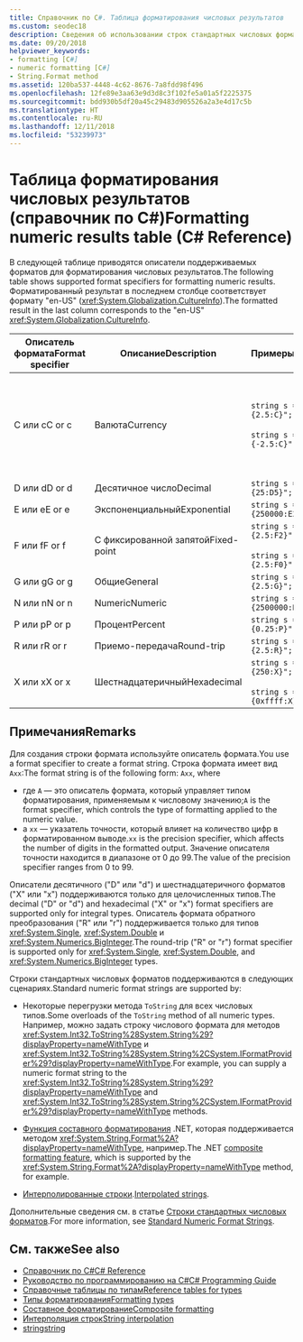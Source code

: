 ```yaml
---
title: Справочник по C#. Таблица форматирования числовых результатов
ms.custom: seodec18
description: Сведения об использовании строк стандартных числовых форматов C#
ms.date: 09/20/2018
helpviewer_keywords:
- formatting [C#]
- numeric formatting [C#]
- String.Format method
ms.assetid: 120ba537-4448-4c62-8676-7a8fdd98f496
ms.openlocfilehash: 12fe89e3aa63e9d3d8c3f102fe5a01a5f2225375
ms.sourcegitcommit: bdd930b5df20a45c29483d905526a2a3e4d17c5b
ms.translationtype: HT
ms.contentlocale: ru-RU
ms.lasthandoff: 12/11/2018
ms.locfileid: "53239973"
---
```

# <a name="formatting-numeric-results-table-c-reference"></a><span data-ttu-id="294f0-103">Таблица форматирования числовых результатов (справочник по C#)</span><span class="sxs-lookup"><span data-stu-id="294f0-103">Formatting numeric results table (C# Reference)</span></span>

<span data-ttu-id="294f0-104">В следующей таблице приводятся описатели поддерживаемых форматов для форматирования числовых результатов.</span><span class="sxs-lookup"><span data-stu-id="294f0-104">The following table shows supported format specifiers for formatting numeric results.</span></span> <span data-ttu-id="294f0-105">Форматированный результат в последнем столбце соответствует формату "en-US" (<xref:System.Globalization.CultureInfo>).</span><span class="sxs-lookup"><span data-stu-id="294f0-105">The formatted result in the last column corresponds to the "en-US" <xref:System.Globalization.CultureInfo>.</span></span>

|<span data-ttu-id="294f0-106">Описатель формата</span><span class="sxs-lookup"><span data-stu-id="294f0-106">Format specifier</span></span>|<span data-ttu-id="294f0-107">Описание</span><span class="sxs-lookup"><span data-stu-id="294f0-107">Description</span></span>|<span data-ttu-id="294f0-108">Примеры</span><span class="sxs-lookup"><span data-stu-id="294f0-108">Examples</span></span>|<span data-ttu-id="294f0-109">Результат</span><span class="sxs-lookup"><span data-stu-id="294f0-109">Result</span></span>|  
|----------------------|-----------------|--------------|------------|  
|<span data-ttu-id="294f0-110">C или c</span><span class="sxs-lookup"><span data-stu-id="294f0-110">C or c</span></span>|<span data-ttu-id="294f0-111">Валюта</span><span class="sxs-lookup"><span data-stu-id="294f0-111">Currency</span></span>|`string s = $"{2.5:C}";`<br /><br /> `string s = $"{-2.5:C}";`|<span data-ttu-id="294f0-112">$2.50</span><span class="sxs-lookup"><span data-stu-id="294f0-112">$2.50</span></span><br /><br /> <span data-ttu-id="294f0-113">($2.50)</span><span class="sxs-lookup"><span data-stu-id="294f0-113">($2.50)</span></span>|  
|<span data-ttu-id="294f0-114">D или d</span><span class="sxs-lookup"><span data-stu-id="294f0-114">D or d</span></span>|<span data-ttu-id="294f0-115">Десятичное число</span><span class="sxs-lookup"><span data-stu-id="294f0-115">Decimal</span></span>|`string s = $"{25:D5}";`|<span data-ttu-id="294f0-116">00025</span><span class="sxs-lookup"><span data-stu-id="294f0-116">00025</span></span>|  
|<span data-ttu-id="294f0-117">E или e</span><span class="sxs-lookup"><span data-stu-id="294f0-117">E or e</span></span>|<span data-ttu-id="294f0-118">Экспоненциальный</span><span class="sxs-lookup"><span data-stu-id="294f0-118">Exponential</span></span>|`string s = $"{250000:E2}";`|<span data-ttu-id="294f0-119">2.50E+005</span><span class="sxs-lookup"><span data-stu-id="294f0-119">2.50E+005</span></span>|  
|<span data-ttu-id="294f0-120">F или f</span><span class="sxs-lookup"><span data-stu-id="294f0-120">F or f</span></span>|<span data-ttu-id="294f0-121">С фиксированной запятой</span><span class="sxs-lookup"><span data-stu-id="294f0-121">Fixed-point</span></span>|`string s = $"{2.5:F2}";`<br /><br /> `string s = $"{2.5:F0}";`|<span data-ttu-id="294f0-122">2.50</span><span class="sxs-lookup"><span data-stu-id="294f0-122">2.50</span></span><br /><br /> <span data-ttu-id="294f0-123">3</span><span class="sxs-lookup"><span data-stu-id="294f0-123">3</span></span>|  
|<span data-ttu-id="294f0-124">G или g</span><span class="sxs-lookup"><span data-stu-id="294f0-124">G or g</span></span>|<span data-ttu-id="294f0-125">Общие</span><span class="sxs-lookup"><span data-stu-id="294f0-125">General</span></span>|`string s = $"{2.5:G}";`|<span data-ttu-id="294f0-126">2.5</span><span class="sxs-lookup"><span data-stu-id="294f0-126">2.5</span></span>|  
|<span data-ttu-id="294f0-127">N или n</span><span class="sxs-lookup"><span data-stu-id="294f0-127">N or n</span></span>|<span data-ttu-id="294f0-128">Numeric</span><span class="sxs-lookup"><span data-stu-id="294f0-128">Numeric</span></span>|`string s = $"{2500000:N}";`|<span data-ttu-id="294f0-129">2,500,000.00</span><span class="sxs-lookup"><span data-stu-id="294f0-129">2,500,000.00</span></span>|  
|<span data-ttu-id="294f0-130">P или p</span><span class="sxs-lookup"><span data-stu-id="294f0-130">P or p</span></span>|<span data-ttu-id="294f0-131">Процент</span><span class="sxs-lookup"><span data-stu-id="294f0-131">Percent</span></span>|`string s = $"{0.25:P}";`|<span data-ttu-id="294f0-132">25.00%</span><span class="sxs-lookup"><span data-stu-id="294f0-132">25.00%</span></span>|  
|<span data-ttu-id="294f0-133">R или r</span><span class="sxs-lookup"><span data-stu-id="294f0-133">R or r</span></span>|<span data-ttu-id="294f0-134">Приемо-передача</span><span class="sxs-lookup"><span data-stu-id="294f0-134">Round-trip</span></span>|`string s = $"{2.5:R}";`|<span data-ttu-id="294f0-135">2.5</span><span class="sxs-lookup"><span data-stu-id="294f0-135">2.5</span></span>|  
|<span data-ttu-id="294f0-136">X или x</span><span class="sxs-lookup"><span data-stu-id="294f0-136">X or x</span></span>|<span data-ttu-id="294f0-137">Шестнадцатеричный</span><span class="sxs-lookup"><span data-stu-id="294f0-137">Hexadecimal</span></span>|`string s = $"{250:X}";`<br /><br /> `string s = $"{0xffff:X}";`|<span data-ttu-id="294f0-138">FA</span><span class="sxs-lookup"><span data-stu-id="294f0-138">FA</span></span><br /><br /> <span data-ttu-id="294f0-139">FFFF</span><span class="sxs-lookup"><span data-stu-id="294f0-139">FFFF</span></span>|  

## <a name="remarks"></a><span data-ttu-id="294f0-140">Примечания</span><span class="sxs-lookup"><span data-stu-id="294f0-140">Remarks</span></span>

<span data-ttu-id="294f0-141">Для создания строки формата используйте описатель формата.</span><span class="sxs-lookup"><span data-stu-id="294f0-141">You use a format specifier to create a format string.</span></span> <span data-ttu-id="294f0-142">Строка формата имеет вид `Axx`:</span><span class="sxs-lookup"><span data-stu-id="294f0-142">The format string is of the following form: `Axx`, where</span></span>

- <span data-ttu-id="294f0-143">где `A` — это описатель формата, который управляет типом форматирования, применяемым к числовому значению;</span><span class="sxs-lookup"><span data-stu-id="294f0-143">`A` is the format specifier, which controls the type of formatting applied to the numeric value.</span></span>
- <span data-ttu-id="294f0-144">а `xx` — указатель точности, который влияет на количество цифр в форматированном выводе.</span><span class="sxs-lookup"><span data-stu-id="294f0-144">`xx` is the precision specifier, which affects the number of digits in the formatted output.</span></span> <span data-ttu-id="294f0-145">Значение описателя точности находится в диапазоне от 0 до 99.</span><span class="sxs-lookup"><span data-stu-id="294f0-145">The value of the precision specifier ranges from 0 to 99.</span></span>

<span data-ttu-id="294f0-146">Описатели десятичного ("D" или "d") и шестнадцатеричного форматов ("X" или "x") поддерживаются только для целочисленных типов.</span><span class="sxs-lookup"><span data-stu-id="294f0-146">The decimal ("D" or "d") and hexadecimal ("X" or "x") format specifiers are supported only for integral types.</span></span> <span data-ttu-id="294f0-147">Описатель формата обратного преобразования ("R" или "r") поддерживается только для типов <xref:System.Single>, <xref:System.Double> и <xref:System.Numerics.BigInteger>.</span><span class="sxs-lookup"><span data-stu-id="294f0-147">The round-trip ("R" or "r") format specifier is supported only for <xref:System.Single>, <xref:System.Double>, and <xref:System.Numerics.BigInteger> types.</span></span>

<span data-ttu-id="294f0-148">Строки стандартных числовых форматов поддерживаются в следующих сценариях.</span><span class="sxs-lookup"><span data-stu-id="294f0-148">Standard numeric format strings are supported by:</span></span>

- <span data-ttu-id="294f0-149">Некоторые перегрузки метода `ToString` для всех числовых типов.</span><span class="sxs-lookup"><span data-stu-id="294f0-149">Some overloads of the `ToString` method of all numeric types.</span></span> <span data-ttu-id="294f0-150">Например, можно задать строку числового формата для методов <xref:System.Int32.ToString%28System.String%29?displayProperty=nameWithType> и <xref:System.Int32.ToString%28System.String%2CSystem.IFormatProvider%29?displayProperty=nameWithType>.</span><span class="sxs-lookup"><span data-stu-id="294f0-150">For example, you can supply a numeric format string to the <xref:System.Int32.ToString%28System.String%29?displayProperty=nameWithType> and <xref:System.Int32.ToString%28System.String%2CSystem.IFormatProvider%29?displayProperty=nameWithType> methods.</span></span>

- <span data-ttu-id="294f0-151">[Функция составного форматирования](../../../standard/base-types/composite-formatting.md) .NET, которая поддерживается методом <xref:System.String.Format%2A?displayProperty=nameWithType>, например.</span><span class="sxs-lookup"><span data-stu-id="294f0-151">The .NET [composite formatting feature](../../../standard/base-types/composite-formatting.md), which is supported by the <xref:System.String.Format%2A?displayProperty=nameWithType> method, for example.</span></span>

- <span data-ttu-id="294f0-152">[Интерполированные строки](../tokens/interpolated.md).</span><span class="sxs-lookup"><span data-stu-id="294f0-152">[Interpolated strings](../tokens/interpolated.md).</span></span>

<span data-ttu-id="294f0-153">Дополнительные сведения см. в статье [Строки стандартных числовых форматов](../../../standard/base-types/standard-numeric-format-strings.md).</span><span class="sxs-lookup"><span data-stu-id="294f0-153">For more information, see [Standard Numeric Format Strings](../../../standard/base-types/standard-numeric-format-strings.md).</span></span>

## <a name="see-also"></a><span data-ttu-id="294f0-154">См. также</span><span class="sxs-lookup"><span data-stu-id="294f0-154">See also</span></span>

- [<span data-ttu-id="294f0-155">Справочник по C#</span><span class="sxs-lookup"><span data-stu-id="294f0-155">C# Reference</span></span>](../index.md)
- [<span data-ttu-id="294f0-156">Руководство по программированию на C#</span><span class="sxs-lookup"><span data-stu-id="294f0-156">C# Programming Guide</span></span>](../../programming-guide/index.md)
- [<span data-ttu-id="294f0-157">Справочные таблицы по типам</span><span class="sxs-lookup"><span data-stu-id="294f0-157">Reference tables for types</span></span>](reference-tables-for-types.md)
- [<span data-ttu-id="294f0-158">Типы форматирования</span><span class="sxs-lookup"><span data-stu-id="294f0-158">Formatting types</span></span>](../../../standard/base-types/formatting-types.md)
- [<span data-ttu-id="294f0-159">Составное форматирование</span><span class="sxs-lookup"><span data-stu-id="294f0-159">Composite formatting</span></span>](../../../standard/base-types/composite-formatting.md)
- [<span data-ttu-id="294f0-160">Интерполяция строк</span><span class="sxs-lookup"><span data-stu-id="294f0-160">String interpolation</span></span>](../tokens/interpolated.md)
- [<span data-ttu-id="294f0-161">string</span><span class="sxs-lookup"><span data-stu-id="294f0-161">string</span></span>](string.md)
